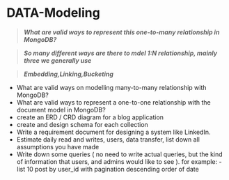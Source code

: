 # DATA-Modeling

> ***What are valid ways to represent this one-to-many relationship in MongoDB?***

> ***So many different ways are there to mdel 1:N relationship, mainly three we generally use***

> ***Embedding,Linking,Bucketing***
- What are valid ways on modelling many-to-many relationship with MongoDB?
- What are valid ways to represent a one-to-one relationship with the document model in MongoDB?
- create an ERD / CRD diagram for a blog application
- create and design schema for each collection
- Write a requirement document for designing a system like LinkedIn.
- Estimate daily read and writes, users, data transfer, list down all assumptions you have made
- Write down some queries ( no need to write actual queries, but the kind of information that users, and admins would like to see ). for example: - list 10 post by user_id with pagination descending order of date
